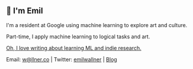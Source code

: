 ## 👋 I'm Emil

I'm a resident at Google using machine learning to explore art and culture. 

Part-time, I apply machine learning to logical tasks and art.

[Oh, I love writing about learning ML and indie research.](https://www.emilwallner.com/)

Email: w@llner.co | Twitter: [emilwallner](https://twitter.com/EmilWallner) | [Blog](https://www.emilwallner.com/)
